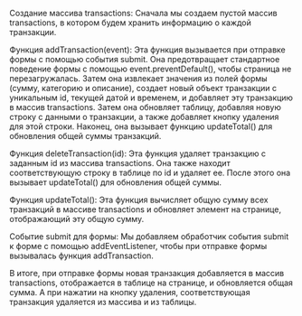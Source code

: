 Создание массива transactions: Сначала мы создаем пустой массив transactions, в котором будем хранить информацию о каждой транзакции.

Функция addTransaction(event): Эта функция вызывается при отправке формы с помощью события submit. Она предотвращает стандартное поведение формы с помощью event.preventDefault(), чтобы страница не перезагружалась. Затем она извлекает значения из полей формы (сумму, категорию и описание), создает новый объект транзакции с уникальным id, текущей датой и временем, и добавляет эту транзакцию в массив transactions. Затем она обновляет таблицу, добавляя новую строку с данными о транзакции, а также добавляет кнопку удаления для этой строки. Наконец, она вызывает функцию updateTotal() для обновления общей суммы транзакций.

Функция deleteTransaction(id): Эта функция удаляет транзакцию с заданным id из массива transactions. Она также находит соответствующую строку в таблице по id и удаляет ее. После этого она вызывает updateTotal() для обновления общей суммы.

Функция updateTotal(): Эта функция вычисляет общую сумму всех транзакций в массиве transactions и обновляет элемент на странице, отображающий эту общую сумму.

Событие submit для формы: Мы добавляем обработчик события submit к форме с помощью addEventListener, чтобы при отправке формы вызывалась функция addTransaction.

В итоге, при отправке формы новая транзакция добавляется в массив transactions, отображается в таблице на странице, и обновляется общая сумма. А при нажатии на кнопку удаления, соответствующая транзакция удаляется из массива и из таблицы.